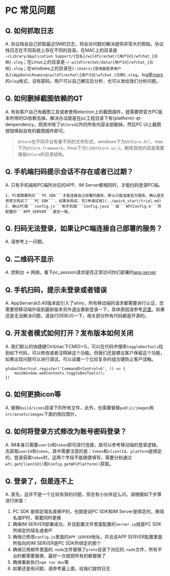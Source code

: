 # PC 常见问题

## Q. 如何抓取日志
A. 协议栈会自己抓取最近5M的日志，将会对问题的解决提供非常大的帮助。协议栈日志在不同系统上存在不同的目录。在MAC上的目录是```~/Library/Application Support/{包名}/wildfirechat/{用户Id}/wfchat_{日期}.xlog```；在Linux上的目录是```~/.wildfirechat/data/{用户Id}/wfchat_{日期}.xlog```；在windows上的目录在```C:\Users\{登电脑登录用户名}\AppData\Roaming\wildfirechat\{用户Id}\wfchat_{日期}.xlog```。log是[mars](https://github.com/Tencent/mars)的```xlog```格式，没有密码。用户可以自己解压后分析，也可以发给我们分析问题。

## Q. 如何删掉截图依赖的QT
A. 有些客户自己有截图工具或者使用electron上的截图插件，就需要把官方PC版本所带的Qt依赖去掉。解决办法就是在pc工程目录下有{platform}-qt-denpendency，把其中除了```QtCore```以外的所有内容全部删掉。然后PC UI上截图按钮唤起自有的截图插件即可。
> ```QtCore```在不同平台有着不同的文件形式，windows下为```Qt5Core.dll```，mac下为```QtCore.framework```，linux下为```libQt5Core.so.5```。删除其他内容是需要保留```QtCore```的目录结构。

## Q. 手机端扫码提示会话不存在或者已过期？
A. 只有手机端和PC端所对应的APP、IM Server都相同时，才能扫码登录PC端。

    1. PC端需要购买```PC SDK```才能连接自己部署的服务，默认只能连接官方服务。确认是否想官方购买了```PC SDK```，如果未购买，可[申请试用](../quick_start/trial.md)
    2. 确认PC端```config.js```和手机端```Config.java```或```WFCConfig.m```所配置的```APP_SERVER```是否一致。

## Q. 扫码无法登录，如果让PC端连接自己部署的服务？
A. 请参考上一问题。

## Q. 二维码不显示
A. 控制台 -> 网络，看下pc_session请求是否正常访问你们部署的[app server](../quick_start/server.md)

## Q. 手机扫码，提示未登录或者错误
A. AppServer从0.40版本起引入了shiro，所有移动端的请求都需要进行认证，您需要把移动端升级到最新版本另外退出重新登录一下，具体原因请参考[这里](https://github.com/wildfirechat/im-app_server/blob/master/README.md#版本兼容)。如果还是无法解决问题，请自行DEBUG一下，相关部分所有代码都是开源的。

## Q. 开发者模式如何打开？发布版本如何关闭
A. 我们默认的快捷键Ctrl(mac下CMD)+G，可以在代码中搜索```toggleDevTools```找到如下代码，可以修改或者注释掉这个功能。但我们还是建议客户保留这个功能，如果出现问题可以进行调试。可以设置一个比较复杂的组合键防止客户误触。
```
globalShortcut.register('CommandOrControl+G', () => {
    mainWindow.webContents.toggleDevTools();
})
```

## Q. 如何更换icon等
A. 替换```build/icons```目录下的所有文件，此外，也需要替换```public/images```和```src/assets/images```下面的相应图片。

## Q. 如何将登录方式修改为账号密码登录？
A. IM本身只需要```userId```和```token```即可进行连接，故可以参考移动端的登录逻辑，去获取```userId```和```token```，其中需要注意的是：```token```和```clientId```、```platform```是绑定的，登录获取```token```时，这两个字段不能随便填写，需要分别通过```wfc.getClientId()```和```Config.getWFCPlatform()```获取。

## Q. 登录了，但是连不上
A. 首先，这并不是一个比较有效的问题，但总有小伙伴这么问。请根据如下步骤进行排查：
1. PC SDK 是绑定域名或者IP的，也就是说PC SDK和IM Server是绑定的，换域名或IP时，需要同时更换
2. 确保IM SERVER部署成功，并且配置文件里面配置的```server.ip```就是PC SDK所绑定的域名或者IP
3. 确保已修改```config.js```里面的```APP_SERVER```地址，并且该APP SERVER配置里面所指向的IM SERVER是PC SDK所绑定的那个
4. 确保已用邮件里面的```.node```文件替换了```proto```目录下对应的```.node```文件，所有平台的都需要替换，最好一次就把所有的都替换了
5. 确保重新执行```npm run dev```等
6. 如果还是有问题，请参考最上面，给我们提供日志
